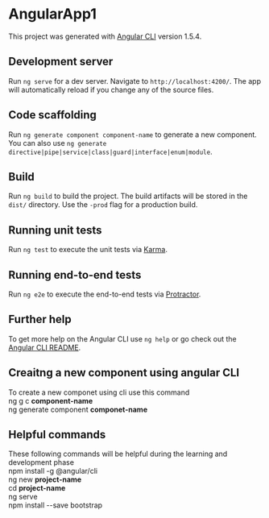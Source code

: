# AngularApp1

This project was generated with [Angular CLI](https://github.com/angular/angular-cli) version 1.5.4.

## Development server

Run `ng serve` for a dev server. Navigate to `http://localhost:4200/`. The app will automatically reload if you change any of the source files.

## Code scaffolding

Run `ng generate component component-name` to generate a new component. You can also use `ng generate directive|pipe|service|class|guard|interface|enum|module`.

## Build

Run `ng build` to build the project. The build artifacts will be stored in the `dist/` directory. Use the `-prod` flag for a production build.

## Running unit tests

Run `ng test` to execute the unit tests via [Karma](https://karma-runner.github.io).

## Running end-to-end tests

Run `ng e2e` to execute the end-to-end tests via [Protractor](http://www.protractortest.org/).

## Further help

To get more help on the Angular CLI use `ng help` or go check out the [Angular CLI README](https://github.com/angular/angular-cli/blob/master/README.md).

## Creaitng a new component using angular CLI

To create a new componet using cli use this command <br/>
ng g c **component-name** <br/>
ng generate component **componet-name** <br/>

## Helpful commands

These following commands will be helpful during the learning and development phase <br/>
 npm install -g @angular/cli <br/>
 ng new **project-name** <br/>
 cd **project-name** <br/>
 ng serve <br/>
 npm install --save bootstrap <br/>
